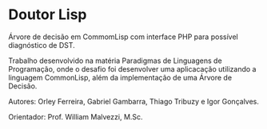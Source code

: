# Doutor Lisp
Árvore de decisão em CommomLisp com interface PHP para possível diagnóstico de DST.

Trabalho desenvolvido na matéria Paradigmas de Linguagens de Programação, onde o desafio foi desenvolver uma aplicacação utilizando a linguagem CommonLisp, além da implementação de uma Árvore de Decisão.

Autores: Orley Ferreira, Gabriel Gambarra, Thiago Tribuzy e Igor Gonçalves.

Orientador: Prof. William Malvezzi, M.Sc.
